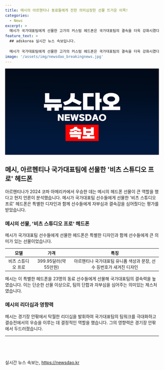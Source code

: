 ```yaml
---
title: 메시의 아르헨티나 동료들에게 전한 의미심장한 선물 뜨거운 이목!
categories:
  - News
excerpt: >
  메시가 국가대표팀에게 선물한 고가의 커스텀 헤드폰은 국가대표팀의 결속을 더욱 강화시켰다. 이번 우승에도 메시의 역할은 결정적이었으며, 그는 경기장 안팎에서 팀을 이끄는 탁월한 리더임을 입증했다. 이는 팀의 자부심을 불어넣고 결속력을 높여줌으로써 우승에 기여한 결과로 평가되었다.
feature_text: >
  ## adskorea 실시간 뉴스 속보입니다.

  메시가 국가대표팀에게 선물한 고가의 커스텀 헤드폰은 국가대표팀의 결속을 더욱 강화시켰다. 이번 우승에도 메시의 역할은 결정적이었으며, 그는 경기장 안팎에서 팀을 이끄는 탁월한 리더임을 입증했다. 이는 팀의 자부심을 불어넣고 결속력을 높여줌으로써 우승에 기여한 결과로 평가되었다.
image: '/assets/img/newsdao_breakingnews.jpg'
---
```


<p><img src="/assets/img/newsdao_breakingnews.jpg" alt="adskorea 속보" /></p>

<h2 data-ke-size="size26">메시, 아르헨티나 국가대표팀에 선물한 '비츠 스튜디오 프로' 헤드폰</h2>

<p data-ke-size="size16">아르헨티나가 2024 코파 아메리카에서 우승한 데는 메시의 헤드폰 선물이 큰 역할을 했다고 현지 언론이 분석했습니다. 메시가 국가대표팀 선수들에게 선물한 '비츠 스튜디오 프로' 헤드폰은 특별한 디자인과 함께 선수들에게 자부심과 결속감을 심어줬다는 평가를 받았습니다.</p>

<h3 data-ke-size="size24">메시의 선물, '비츠 스튜디오 프로' 헤드폰</h3>

<p data-ke-size="size16">메시가 국가대표팀 선수들에게 선물한 헤드폰은 특별한 디자인과 함께 선수들에게 큰 의미가 있는 선물이었습니다.</p>

<div class="umq_formatted"><table>
<thead>
<tr>
<th style="text-align: center;">모델</th>
<th style="text-align: center;">가격</th>
<th style="text-align: center;">특징</th>
</tr>
</thead>
<tbody>
<tr>
<td style="text-align: center;">비츠 스튜디오 프로</td>
<td style="text-align: center;">399.95달러(약 55만원)</td>
<td style="text-align: center;">아르헨티나 국가대표팀 유니폼 색상과 문장, 선수 등번호가 새겨진 디자인</td>
</tr>
</tbody>
</table></div>

<p data-ke-size="size16">메시는 이 특별한 헤드폰을 23명의 동료 선수들에게 선물해 국가대표팀의 결속력을 높였습니다. 이는 단순한 선물 이상으로, 팀의 단합과 자부심을 심어주는 의미있는 제스처였습니다.</p>

<h3 data-ke-size="size24">메시의 리더십과 영향력</h3>

<p data-ke-size="size16">메시는 경기장 안팎에서 탁월한 리더십을 발휘하여 국가대표팀의 팀워크를 극대화하고 결승전에서의 우승을 이루는 데 결정적인 역할을 했습니다. 그의 영향력은 경기장 안팎에서 두드러졌습니다.</p>

<hr>

<p data-ke-size="size16">&nbsp;</p>

<p data-ke-size="size16">&nbsp;</p>
실시간 뉴스 속보는, <a href="https://newsdao.kr" rel="dofollow">https://newsdao.kr</a>


